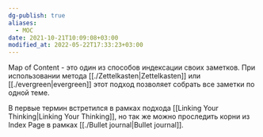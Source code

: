 ```yaml
---
dg-publish: true
aliases:
  - MOC
date: 2021-10-21T10:09:08+03:00
modified_at: 2022-05-22T17:33:23+03:00
---
```


Map of Content - это один из способов индексации своих заметков. При использовании метода [[./Zettelkasten|Zettelkasten]] или [[./evergreen|evergreen]] этот подход позволяет собрать все заметки по одной теме.

В первые термин встретился в рамках подхода [[Linking Your Thinking|Linking Your Thinking]], но так же можно проследить корни из Index Page в рамках [[./Bullet journal|Bullet journal]].
